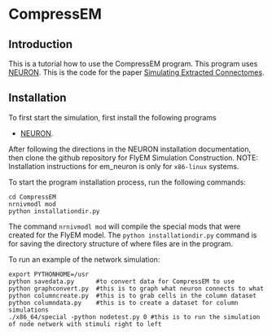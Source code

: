 # CompressEM

## Introduction

This is a tutorial how to use the CompressEM program.  This program uses [NEURON](https://www.neuron.yale.edu/neuron/).  This is the code for the paper [Simulating Extracted Connectomes](https://www.biorxiv.org/content/early/2017/08/17/177113).  

## Installation

To first start the simulation, first install the following programs

* [NEURON](http://neuron.yale.edu/neuron/download/getstd).

After following the directions in the NEURON installation documentation, then clone the github repository for FlyEM Simulation Construction.  NOTE: Installation instructions for em_neuron is only for `x86-linux` systems.  

To start the program installation process, run the following commands:

```
cd CompressEM
nrnivmodl mod
python installationdir.py
```

The command `nrnivmodl mod` will compile the special mods that were created for the FlyEM model.  The `python installationdir.py` command is for saving the directory structure of where files are in the program.   

To run an example of the network simulation:

```
export PYTHONHOME=/usr
python savedata.py      #to convert data for CompressEM to use
python graphconvert.py  #this is to graph what neuron connects to what
python columncreate.py  #this is to grab cells in the column dataset
python columndata.py    #this is to create a dataset for column simulations
./x86_64/special -python nodetest.py 0 #this is to run the simulation of node network with stimuli right to left
```
